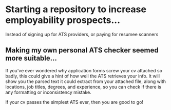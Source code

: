 # Starting a repository to increase employability prospects...

Instead of signing up for ATS providers,
or paying for resumee scanners

## Making my own personal ATS checker seemed more suitable...

If you've ever wondered why application forms screw your cv attached so badly, this could give a hint of how well the ATS retrieves your info. It will show you the parsed text it could extract from your attached file, along with locations, job titles, degrees, and experience, so you can check if there is any formatting or inconsistency mistake.

If your cv passes the simplest ATS ever, then you are good to go!
